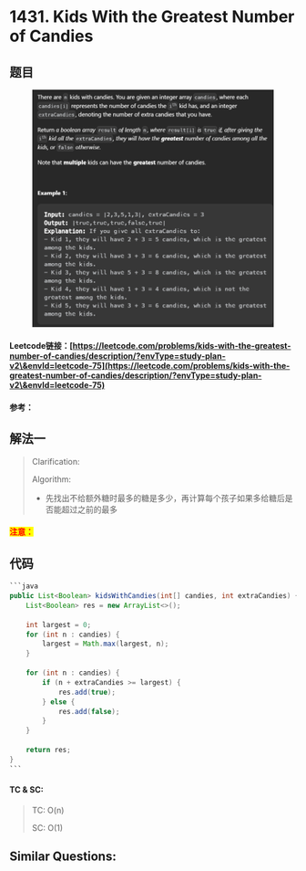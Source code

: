 # 1431. Kids With the Greatest Number of Candies

## 题目

<figure><img src="../../.gitbook/assets/image (2) (1) (1) (1) (1) (1) (1) (1) (1) (1) (1) (1) (1) (1) (1) (1).png" alt=""><figcaption></figcaption></figure>

#### Leetcode链接：[https://leetcode.com/problems/kids-with-the-greatest-number-of-candies/description/?envType=study-plan-v2\&envId=leetcode-75](https://leetcode.com/problems/kids-with-the-greatest-number-of-candies/description/?envType=study-plan-v2\&envId=leetcode-75)

#### 参考：

## 解法一

> Clarification:&#x20;
>
> Algorithm:&#x20;
>
> * 先找出不给额外糖时最多的糖是多少，再计算每个孩子如果多给糖后是否能超过之前的最多

#### <mark style="color:red;">注意：</mark>

## 代码

````java
```java
public List<Boolean> kidsWithCandies(int[] candies, int extraCandies) {
    List<Boolean> res = new ArrayList<>();

    int largest = 0;
    for (int n : candies) {
        largest = Math.max(largest, n);
    }

    for (int n : candies) {
        if (n + extraCandies >= largest) {
            res.add(true);
        } else {
            res.add(false);
        }
    }

    return res;
}
```
````

#### TC & SC:&#x20;

> TC: O(n)
>
> SC: O(1)

## **Similar Questions:**&#x20;
